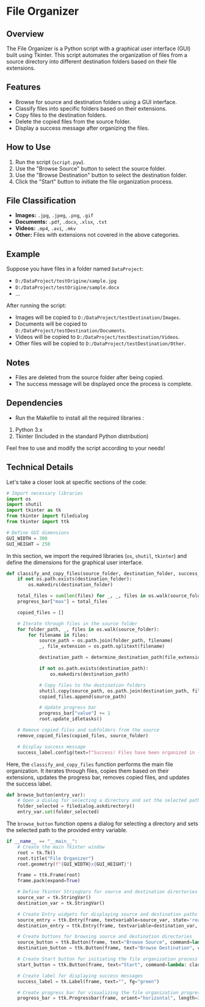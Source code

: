 # File Organizer

## Overview

The File Organizer is a Python script with a graphical user interface (GUI) built using Tkinter. This script automates the organization of files from a source directory into different destination folders based on their file extensions.

## Features

- Browse for source and destination folders using a GUI interface.
- Classify files into specific folders based on their extensions.
- Copy files to the destination folders.
- Delete the copied files from the source folder.
- Display a success message after organizing the files.

## How to Use

1. Run the script (`script.pyw`).
2. Use the "Browse Source" button to select the source folder.
3. Use the "Browse Destination" button to select the destination folder.
4. Click the "Start" button to initiate the file organization process.

## File Classification

- **Images:** `.jpg`, `.jpeg`, `.png`, `.gif`
- **Documents:** `.pdf`, `.docx`, `.xlsx`, `.txt`
- **Videos:** `.mp4`, `.avi`, `.mkv`
- **Other:** Files with extensions not covered in the above categories.

## Example

Suppose you have files in a folder named `DataProject`:

- `D:/DataProject/testOrigine/sample.jpg`
- `D:/DataProject/testOrigine/sample.docx`
- ...

After running the script:

- Images will be copied to `D:/DataProject/testDestination/Images`.
- Documents will be copied to `D:/DataProject/testDestination/Documents`.
- Videos will be copied to `D:/DataProject/testDestination/Videos`.
- Other files will be copied to `D:/DataProject/testDestination/Other`.

## Notes

- Files are deleted from the source folder after being copied.
- The success message will be displayed once the process is complete.

## Dependencies

- Run the Makefile to install all the required libraries :
1. Python 3.x
2. Tkinter (Included in the standard Python distribution)

Feel free to use and modify the script according to your needs!

## Technical Details

Let's take a closer look at specific sections of the code:

```python
# Import necessary libraries
import os
import shutil
import tkinter as tk
from tkinter import filedialog
from tkinter import ttk

# Define GUI dimensions
GUI_WIDTH = 300
GUI_HEIGHT = 250
```

In this section, we import the required libraries (`os`, `shutil`, `tkinter`) and define the dimensions for the graphical user interface.

```python
def classify_and_copy_files(source_folder, destination_folder, success_label, progress_bar):
    if not os.path.exists(destination_folder):
        os.makedirs(destination_folder)

    total_files = sum(len(files) for _, _, files in os.walk(source_folder))
    progress_bar["max"] = total_files

    copied_files = []

    # Iterate through files in the source folder
    for folder_path, _, files in os.walk(source_folder):
        for filename in files:
            source_path = os.path.join(folder_path, filename)
            _, file_extension = os.path.splitext(filename)

            destination_path = determine_destination_path(file_extension, destination_folder)

            if not os.path.exists(destination_path):
                os.makedirs(destination_path)

            # Copy files to the destination folders
            shutil.copy(source_path, os.path.join(destination_path, filename))
            copied_files.append(source_path)

            # Update progress bar
            progress_bar["value"] += 1
            root.update_idletasks()

    # Remove copied files and subfolders from the source
    remove_copied_files(copied_files, source_folder)

    # Display success message
    success_label.config(text=f"Success! Files have been organized in {destination_folder}.")
```

Here, the `classify_and_copy_files` function performs the main file organization. It iterates through files, copies them based on their extensions, updates the progress bar, removes copied files, and updates the success label.

```python
def browse_button(entry_var):
    # Open a dialog for selecting a directory and set the selected path to the provided entry variable
    folder_selected = filedialog.askdirectory()
    entry_var.set(folder_selected)
```

The `browse_button` function opens a dialog for selecting a directory and sets the selected path to the provided entry variable.

```python
if __name__ == "__main__":
    # Create the main Tkinter window
    root = tk.Tk()
    root.title("File Organizer")
    root.geometry(f"{GUI_WIDTH}x{GUI_HEIGHT}")

    frame = ttk.Frame(root)
    frame.pack(expand=True)

    # Define Tkinter StringVars for source and destination directories
    source_var = tk.StringVar()
    destination_var = tk.StringVar()

    # Create Entry widgets for displaying source and destination paths
    source_entry = ttk.Entry(frame, textvariable=source_var, state='readonly')
    destination_entry = ttk.Entry(frame, textvariable=destination_var, state='readonly')

    # Create buttons for browsing source and destination directories
    source_button = ttk.Button(frame, text="Browse Source", command=lambda: browse_button(source_var))
    destination_button = ttk.Button(frame, text="Browse Destination", command=lambda: browse_button(destination_var))

    # Create Start button for initiating the file organization process
    start_button = ttk.Button(frame, text="Start", command=lambda: classify_and_copy_files(source_var.get(), destination_var.get(), success_label, progress_bar))

    # Create label for displaying success messages
    success_label = tk.Label(frame, text="", fg="green")

    # Create progress bar for visualizing the file organization progress
    progress_bar = ttk.Progressbar(frame, orient="horizontal", length=250, mode="determinate")
